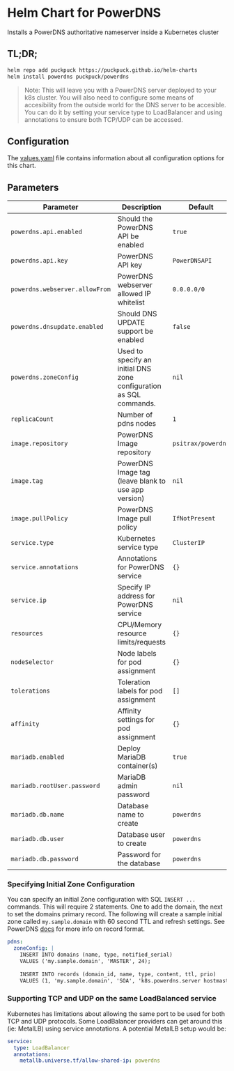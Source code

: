 # Helm Chart for PowerDNS

Installs a PowerDNS authoritative nameserver inside a Kubernetes cluster

## TL;DR;

```bash
helm repo add puckpuck https://puckpuck.github.io/helm-charts
helm install powerdns puckpuck/powerdns
```

> Note: This will leave you with a PowerDNS server deployed to your k8s cluster. You will also need to configure some means of accesibility from the outside world for the DNS server to be accesible. You can do it by setting your service type to LoadBalancer and using annotations to ensure both TCP/UDP can be accessed.


## Configuration

The [values.yaml](./values.yaml) file contains information about all configuration
options for this chart.

## Parameters

| Parameter | Description | Default |
| --- | --- | --- |
| `powerdns.api.enabled` | Should the PowerDNS API be enabled | `true` |
| `powerdns.api.key` | PowerDNS API key | `PowerDNSAPI` |
| `powerdns.webserver.allowFrom` | PowerDNS webserver allowed IP whitelist | `0.0.0.0/0` |
| `powerdns.dnsupdate.enabled` | Should DNS UPDATE support be enabled | `false` |
| `powerdns.zoneConfig` | Used to specify an initial DNS zone configuration as SQL commands. | `nil` | 
| `replicaCount` | Number of pdns nodes | `1` |
| `image.repository` | PowerDNS Image repository | `psitrax/powerdns` |
| `image.tag` | PowerDNS Image tag (leave blank to use app version) | `nil` |
| `image.pullPolicy` | PowerDNS Image pull policy | `IfNotPresent` |
| `service.type` | Kubernetes service type | `ClusterIP` |
| `service.annotations` | Annotations for PowerDNS service | `{}` | 
| `service.ip` | Specify IP address for PowerDNS service | `nil` |
| `resources` | CPU/Memory resource limits/requests | `{}` |
| `nodeSelector` | Node labels for pod assignment | `{}` |
| `tolerations` | Toleration labels for pod assignment | `[]` |
| `affinity` | Affinity settings for pod assignment | `{}` |
| `mariadb.enabled` | Deploy MariaDB container(s) | `true` |
| `mariadb.rootUser.password` | MariaDB admin password | `nil` |
| `mariadb.db.name` | Database name to create | `powerdns` |
| `mariadb.db.user` | Database user to create | `powerdns` |
| `mariadb.db.password` | Password for the database | `powerdns` |

### Specifying Initial Zone Configuration

You can specify an initial Zone configuration with SQL `INSERT ...` commands. This will require 2 statements. One to add the domain, the next to set the domains primary record. The following will create a sample initial zone called `my.sample.domain` with 60 second TTL and refresh settings. See PowerDNS [docs](https://doc.powerdns.com/authoritative/) for more info on record format.

```yaml
pdns:
  zoneConfig: |
    INSERT INTO domains (name, type, notified_serial) 
    VALUES ('my.sample.domain', 'MASTER', 24);
    
    INSERT INTO records (domain_id, name, type, content, ttl, prio)
    VALUES (1, 'my.sample.domain', 'SOA', 'k8s.powerdns.server hostmaster.my.sample.domain 24 60 60 60 60', 60, 0);
```

### Supporting TCP and UDP on the same LoadBalanced service

Kubernetes has limitations about allowing the same port to be used for both TCP and UDP protocols. Some LoadBalancer providers can get around this (ie: MetalLB) using service annotations. A potential MetalLB setup would be:

```yaml
service:
  type: LoadBalancer
  annotations:
    metallb.universe.tf/allow-shared-ip: powerdns 
```
